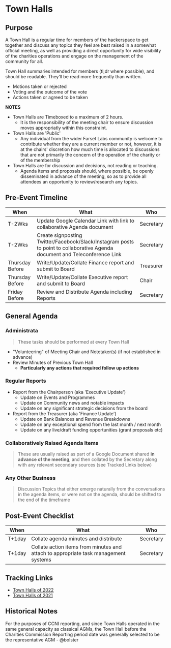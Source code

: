 # Town Halls

## Purpose 

A Town Hall is a regular time for members of the hackerspace to get together and discuss any topics they feel are best raised in a somewhat official meeting, as well as providing a direct opportunity for wide visibility of the charities operations and engage on the management of the community for all.

Town Hall summaries intended for members (tl;dr where possible), and should be readable. They’ll be read more frequently than written.

- Motions taken or rejected
- Voting and the outcome of the vote
- Actions taken or agreed to be taken

**NOTES**

* Town Halls are Timeboxed to a maximum of 2 hours.
  * It is the responsibility of the meeting chair to ensure discussion moves appropriatly within this constraint.
* Town Halls are 'Public'
  * Any individual from the wider Farset Labs community is welcome to contribute whether they are a current member or not, however, it is at the chairs' discretion how much time is allocated to discussions that are not primarily the concern of the operation of the charity or of the membership
* Town Halls are for discussion and decisions, not reading or teaching.
  * Agenda items and proposals should, where possible, be openly disseminated in advance of the meeting, so as to provide all attendees an opportunity to review/research any topics.

## Pre-Event Timeline

| When            | What                                                         | Who       |
| --------------- | ------------------------------------------------------------ | --------- |
| T-2Wks          | Update Google Calendar Link with link to collaborative Agenda document | Secretary |
| T-2Wks          | Create signposting Twitter/Facebook/Slack/Instagram posts to point to collaborative Agenda document and Teleconference Link | Secretary |
| Thursday Before | Write/Update/Collate Finance report and submit to Board      | Treasurer |
| Thursday Before | Write/Update/Collate Executive report and submit to Board    | Chair     |
| Friday Before   | Review and Distribute Agenda including Reports               | Secretary |

## General Agenda

### Administrata

> These tasks should be performed at every Town Hall

* "Volunteering" of Meeting Chair and Notetaker(s) (if not established in advance)
* Review Minutes of Previous Town Hall
  * **Particularly any actions that required follow up actions**

### Regular Reports

* Report from the Chairperson (aka 'Executive Update')
  * Update on Events and Programmes
  * Update on Community news and notable impacts
  * Update on any significant strategic decisions from the board
* Report from the Treasurer (aka 'Finance Update')
  * Update on Bank Balances and Revenue Breakdowns
  * Update on any exceptional spend from the last month / next month
  * Update on any live/draft funding opportunities (grant proposals etc)

### Collaboratively Raised Agenda Items

> These are usually raised as part of a Google Document shared **in advance of the meeting**, and then collated by the Secretary along with any relevant secondary sources (see Tracked Links below)

### Any Other Business

> Discussion Topics that either emerge naturally from the conversations in the agenda items, or were not on the agenda, should be shifted to the end of the timeframe



## Post-Event Checklist

| When   | What                                                         | Who       |
| ------ | ------------------------------------------------------------ | --------- |
| T+1day | Collate agenda minutes and distribute                        | Secretary |
| T+1day | Collate action items from minutes and attach to appropriate task management systems | Secretary |



## Tracking Links

* [Town Halls of 2022](https://docs.google.com/document/d/1fvb1kxBd_TZJo-QdfG11KuPxgNsK4o5Py-0aeT3f4Xk/edit)
* [Town Halls of 2021](https://docs.google.com/document/d/11co1l9OpJ2FhFd8uFoJ9vQT_EKxZeN86eaE6DEoSO8A/edit)


## Historical Notes

For the purposes of CCNI reporting, and since Town Halls operated in the same general capacity as classical AGMs, the Town Hall before the Charities Commission Reporting period date was generally selected to be the representative AGM - @bolster

